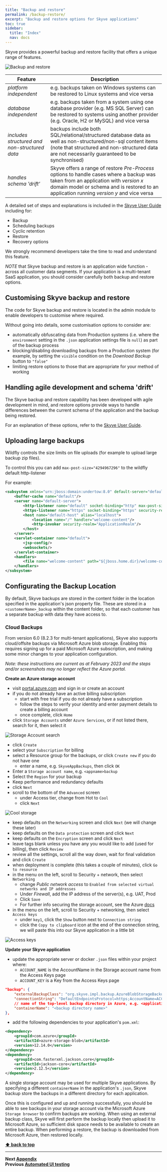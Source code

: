 ```yaml
---
title: "Backup and restore"
permalink: /backup-restore/
excerpt: "Backup and restore options for Skyve applications"
toc: true
sidebar:
  title: "Index"
  nav: docs
---
```


Skyve provides a powerful backup and restore facility that offers a unique range of features.

![Backup and restore](./../assets/images/backup-restore/backup-tab.png "Backup and restore")

Feature | Description
--------|------------
*platform independent* | e.g. backups taken on Windows systems can be restored to Linux systems and vice versa  
*database independent* | e.g. backups taken from a system using one database provider (e.g. MS SQL Server) can be restored to systems using another provider (e.g. Oracle, H2 or MySQL) and vice versa
*includes structured and non-structured data* | backups include both SQL/relational/structured database data as well as non-structured/non-sql content items (note that structured and non-structured data are not necessarily guaranteed to be synchronised)
*handles schema 'drift'* | Skyve offers a range of restore *Pre-Process* options to handle cases where a backup was taken from an application with *version x* domain model or schema and is restored to an application running *version y* and vice versa

A detailed set of steps and explanations is included in the <a href="https://skyvers.github.io/skyve-user-guide/backup-restore/">Skyve User Guide</a> including for:
* Backup
* Scheduling backups
* Cyclic retention
* Restore
* Recovery options

We strongly recommend developers take the time to read and understand this feature.

*NOTE* that Skyve backup and restore is an application wide function - across all customer data segments. If your application is a multi-tenant SaaS application, you should consider carefully both backup and restore options.

## Customising Skyve backup and restore

The code for Skyve backup and restore is located in the admin module to enable developers to customise where required.

Without going into details, some customisation options to consider are:
* automatically obfuscating data from Production systems (i.e. where the `environment` setting in the `.json` application settings file is `null`) as part of the backup process
* blocking/disabling downloading backups from a Production system (for example, by setting the `visible` condition on the *Download Backup* button to `"false"`
* limiting restore options to those that are appropriate for your method of working

## Handling agile development and schema 'drift'

The Skyve backup and restore capability has been developed with agile development in mind, and restore options provide ways to handle differences between the current schema of the application and the backup being restored.

For an explanation of these options, refer to the <a href="https://skyvers.github.io/skyve-user-guide/backup-restore/">Skyve User Guide</a>.

## Uploading large backups

Wildfly controls the size limits on file uploads (for example to upload large backup zip files).

To control this you can add  `max-post-size="4294967296"`  to the wildfly default http-listener

For example: 

```xml
<subsystem xmlns="urn:jboss:domain:undertow:8.0" default-server="default-server" default-virtual-host="default-host" default-servlet-container="default" default-security-domain="other" statistics-enabled="${wildfly.undertow.statistics-enabled:${wildfly.statistics-enabled:false}}">
    <buffer-cache name="default"/>
    <server name="default-server">
        <http-listener name="default" socket-binding="http" max-post-size="4294967296" redirect-socket="https" enable-http2="true"/>
        <https-listener name="https" socket-binding="https" security-realm="ApplicationRealm" enable-http2="true"/>
        <host name="default-host" alias="localhost">
            <location name="/" handler="welcome-content"/>
            <http-invoker security-realm="ApplicationRealm"/>
        </host>
    </server>
    <servlet-container name="default">
        <jsp-config/>
        <websockets/>
    </servlet-container>
    <handlers>
        <file name="welcome-content" path="${jboss.home.dir}/welcome-content"/>
    </handlers>
</subsystem>
```

## Configurating the Backup Location

By default, Skyve backups are stored in the content folder in the location specified in the application's json property file. These are stored in a `<customerName>_backup` within the content folder, so that each customer has a separate backup with data they have access to.

### Cloud Backups

From version 6.0 (8.2.3 for multi-tenant applications), Skyve also supports cloud/offsite backups via Microsoft Azure blob storage. Enabling this requires signing up for a paid Microsoft Azure subscription, and making some minor changes to your application configuration.

*Note: these instructions are current as at February 2023 and the steps and/or screenshots may no longer reflect the Azure portal.*

**Create an Azure storage account**

* visit [portal.azure.com](https://portal.azure.com/) and sign in or create an account
* if you do not already have an active billing subscription
    * start with free trial if you do not already have a subscription
    * follow the steps to verify your identity and enter payment details to create a billing account
    * once complete, click `Home`
* click `Storage Accounts` under `Azure Services`, or if not listed there, search for it, then select it

![Storage Account search](./../assets/images/backup-restore/storage-account.jpg "Storage Account search")

* click `Create`
* select your `Subscription` for billing
* select a Resource group for the backups, or click `Create new` if you do not have one
    * enter a name, e.g. `SkyveAppBackups`, then click `OK`
* Enter a `Storage account name`, e.g. `<appname>backup`
* Select the `Region` for your backup
* Keep performance and redundancy defaults
* click `Next`
* scroll to the bottom of the `Advanced` screen
    * under Access tier, change from Hot to `Cool`
    * click `Next`

![Cool storage](./../assets/images/backup-restore/cool-storage.jpg "Cool storage access tier")

* keep defaults on the `Networking` screen and click `Next` (we will change these later)
* keep defaults on the `Data protection` screen and click `Next`
* keep defaults on the `Encryption` screen and click `Next`
* leave tags blank unless you have any you would like to add (used for billing), then click `Review`
* review all the settings, scroll all the way down, wait for final validation and click `Create`
* when deployment is complete (this takes a couple of minutes), click `Go to resource`
* in the menu on the left, scroll to Security + network, then select `Networking`
	* change *Public network access* to `Enabled from selected virtual networks and IP addresses`
	* Under *Firewall*, add the IP address of the server(s), e.g. UAT, Prod
	* Click `Save`
	* For further info securing the storage account, see the Azure [docs](https://learn.microsoft.com/en-us/azure/storage/common/storage-network-security?tabs=azure-portal)
* in the menu on the left, scroll to Security + networking, then select `Access keys`
	* under `key1`, click the `Show` button next to `Connection string`
	* click the `Copy to clipboard` icon at the end of the connection string, we will paste this into our Skyve application in a little bit

![Access keys](./../assets/images/backup-restore/cloud-access-keys.jpg "Storage account access keys")

**Update your Skyve application**

* update the appropriate server or docker `.json` files within your project where:
    * `ACCOUNT_NAME` is the AccountName in the Storage account name from the Access Keys page
    * `ACCOUNT_KEY` is a Key from the Access Keys page 

```json
"backup": {
    "externalBackupClass": "org.skyve.impl.backup.AzureBlobStorageBackup",
    "connectionString": "DefaultEndpointsProtocol=https;AccountName=ACCOUNT_NAME;AccountKey=ACCOUNT_KEY;EndpointSuffix=core.windows.net",
    // name of the top-level backup directory in Azure, e.g. <applicationName>, this will be created if it does not exist
    "containerName": "<backup directory name>"
},
```

* add the following dependencies to your application's `pom.xml`:

```xml
<dependency>
    <groupId>com.azure</groupId>
    <artifactId>azure-storage-blob</artifactId>
    <version>12.14.0</version>
</dependency>
<dependency>
    <groupId>com.fasterxml.jackson.core</groupId>
    <artifactId>jackson-core</artifactId>
    <version>2.12.5</version>
</dependency>
```

A single storage account may be used for multiple Skyve applications. By specifying a different `containerName` in the application's `.json`, Skyve backup store the backups in a different directory for each application.

Once this is configured and up and running successfully, you should be able to see backups in your storage account via the Microsoft Azure `Storage browser` to confirm backups are working. When using an external backup class, Skyve will first perform the backup locally then upload it to Microsoft Azure, so sufficient disk space needs to be available to create an entire backup. When performing a restore, the backup is downloaded from Microsoft Azure, then restored locally.

**[⬆ back to top](#backup-and-restore)**

---
**Next [Appendix](./../_pages/appendix_deployment_problem_solver.md)**<br>
**Previous [Automated UI testing](./../_pages/automated-ui-testing.md)**
